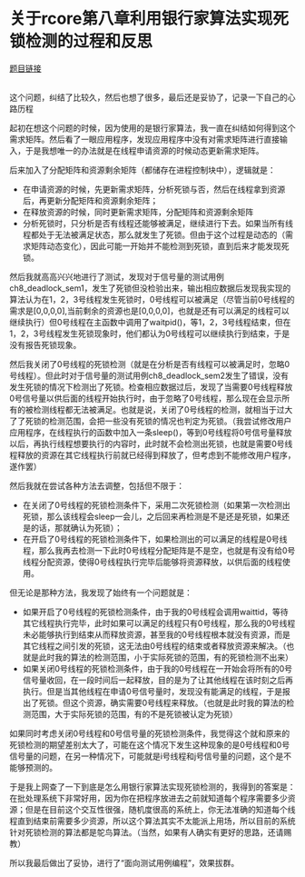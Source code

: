 # 关于rcore第八章利用银行家算法实现死锁检测的过程和反思
[题目链接](https://learningos.github.io/rust-based-os-comp2023/chapter8/5exercise.html)

<br> 这个问题，纠结了比较久，然后也想了很多，最后还是妥协了，记录一下自己的心路历程

<p> 起初在想这个问题的时候，因为使用的是银行家算法，我一直在纠结如何得到这个需求矩阵。然后看了一眼应用程序，发现应用程序中没有对需求矩阵进行直接输入，于是我想唯一的办法就是在线程申请资源的时候动态更新需求矩阵。
<p> 后来加入了分配矩阵和资源剩余矩阵（都储存在进程控制块中），逻辑就是：</p>

+ 在申请资源的时候，先更新需求矩阵，分析死锁与否，然后在线程拿到资源后，再更新分配矩阵和资源剩余矩阵；
+ 在释放资源的时候，同时更新需求矩阵，分配矩阵和资源剩余矩阵
+ 分析死锁时，只分析是否有线程还能够被满足，继续进行下去。如果当所有线程都处于无法被满足状态，那么就发生了死锁。但由于这个过程是动态的（需求矩阵动态变化），因此可能一开始并不能检测到死锁，直到后来才能发现死锁。
<p> 然后我就高高兴兴地进行了测试，发现对于信号量的测试用例ch8_deadlock_sem1，发生了死锁但没检验出来，输出相应数据后发现我实现的算法认为在1，2，3号线程发生死锁时，0号线程可以被满足（尽管当前0号线程的需求是[0,0,0,0],当前剩余的资源也是[0,0,0,0]，也就是还有可以满足的线程可以继续执行）但0号线程在主函数中调用了waitpid()，等1，2，3号线程结束，但在1，2，3号线程发生死锁现象时，他们都认为0号线程可以继续执行到结束，于是没有报告死锁现象。
<p> 然后我关闭了0号线程的死锁检测（就是在分析是否有线程可以被满足时，忽略0号线程）。但此时对于信号量的测试用例ch8_deadlock_sem2发生了错误，没有发生死锁的情况下检测出了死锁。检查相应数据过后，发现了当需要0号线程释放0号信号量以供后面的线程开始执行时，由于忽略了0号线程，那么现在会显示所有的被检测线程都无法被满足。也就是说，关闭了0号线程的检测，就相当于过大了了死锁的检测范围，会把一些没有死锁的情况也判定为死锁。（我尝试修改用户应用程序，在线程执行的函数中加入一条sleep()，等到0号线程将0号信号量释放以后，再执行线程想要执行的内容时，此时就不会检测出死锁，也就是需要0号线程释放的资源在其它线程执行前就已经得到释放了，但考虑到不能修改用户程序，遂作罢）
<p> 然后我就在尝试各种方法去调整，包括但不限于：
  
+ 在关闭了0号线程的死锁检测条件下，采用二次死锁检测（如果第一次检测出死锁，那么该线程会sleep一会儿，之后回来再检测是不是还是死锁，如果还是的话，那就确认为死锁）；
+ 在开启了0号线程的死锁检测条件下，如果检测出的可以满足的线程是0号线程，那么我再去检测一下此时0号线程分配矩阵是不是空，也就是有没有给0号线程分配资源，使得0号线程执行完毕后能够将资源释放，以供后面的线程使用。

<p> 但无论是那种方法，我发现了始终有一个问题就是：

+ 如果开启了0号线程的死锁检测条件，由于我的0号线程会调用waittid，等待其它线程执行完毕，此时如果可以满足的线程只有0号线程，那么我的0号线程未必能够执行到结束从而释放资源，甚至我的0号线程根本就没有资源，而是其它线程之间引发的死锁，这无法由0号线程的结束或者释放资源来解决。（也就是此时我的算法的检测范围，小于实际死锁的范围，有的死锁检测不出来）
+ 如果关闭0号线程的死锁检测条件，由于我的0号线程在一开始会将所有的0号信号量收回，在一段时间后一起释放，目的是为了让其他线程在该时刻之后再执行。但是当其他线程在申请0号信号量时，发现没有能满足的线程，于是报出了死锁。但这个资源，确实需要0号线程来释放。（也就是此时我的算法的检测范围，大于实际死锁的范围，有的不是死锁被认定为死锁）

<p> 如果同时考虑关闭0号线程和0号信号量的死锁检测条件，我觉得这个就和原来的死锁检测的期望差别太大了，可能在这个情况下发生这种现象的是0号线程和0号信号量的问题，在另一种情况下，可能就是i号线程和j号信号量的问题，这个是不能够预测的。

<p> 于是我上网查了一下到底是怎么用银行家算法实现死锁检测的，我得到的答案是：在批处理系统下非常好用，因为你在把程序放进去之前就知道每个程序需要多少资源；但是在目前这个交互性很强，随机度很高的系统上，你无法准确的知道每个线程直到结束前需要多少资源，所以这个算法其实不太能派上用场，所以目前的系统针对死锁检测的算法都是鸵鸟算法。（当然，如果有人确实有更好的思路，还请赐教）

<p> 所以我最后做出了妥协，进行了“面向测试用例编程”，效果拔群。
